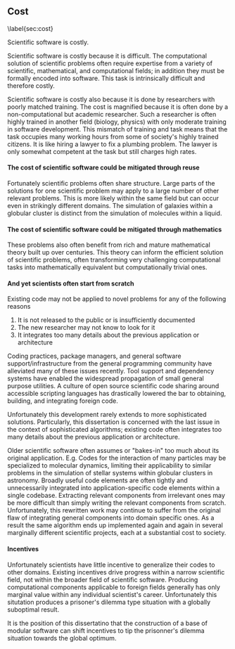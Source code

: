 
Cost
----

\label{sec:cost}

Scientific software is costly.  

Scientific software is costly because it is difficult. The computational solution of scientific problems often require expertise from a variety of scientific, mathematical, and computational fields; in addition they must be formally encoded into software.  This task is intrinsically difficult and therefore costly.  

Scientific software is costly also because it is done by researchers with poorly matched training.  The cost is magnified because it is often done by a non-computational but academic researcher.  Such a researcher is often highly trained in another field (biology, physics) with only moderate training in software development.  This mismatch of training and task means that the task occupies many working hours from some of society's highly trained citizens.  It is like hiring a lawyer to fix a plumbing problem.  The lawyer is only somewhat competent at the task but still charges high rates.


#### The cost of scientific software could be mitigated through reuse

Fortunately scientific problems often share structure.  Large parts of the solutions for one scientific problem may apply to a large number of other relevant problems.  This is more likely within the same field but can occur even in strikingly different domains.  The simulation of galaxies within a globular cluster is distinct from the simulation of molecules within a liquid.

#### The cost of scientific software could be mitigated through mathematics

These problems also often benefit from rich and mature mathematical theory built up over centuries.  This theory can inform the efficient solution of scientific problems, often transforming very challenging computational tasks into mathematically equivalent but computationally trivial ones.

#### And yet scientists often start from scratch

Existing code may not be applied to novel problems for any of the following reasons

1.  It is not released to the public or is insufficiently documented
2.  The new researcher may not know to look for it
3.  It integrates too many details about the previous application or architecture

Coding practices, package managers, and general software support/infrastructure from the general programming community have alleviated many of these issues recently.  Tool support and dependency systems have enabled the widespread propagation of small general purpose utilities.  A culture of open source scientific code sharing around accessible scripting languages has drastically lowered the bar to obtaining, building, and integrating foreign code.

Unfortunately this development rarely extends to more sophisticated solutions.  Particularly, this dissertation is concerned with the last issue in the context of sophisticated algorithms; existing code often integrates too many details about the previous application or architecture.

Older scientific software often assumes or "bakes-in" too much about its original application.  E.g. Codes for the interaction of many particles may be specialized to molecular dynamics, limiting their applicability to similar problems in the simulation of stellar systems within globular clusters in astronomy.  Broadly useful code elements are often tightly and unnecessarily integrated into application-specific code elements within a single codebase.  Extracting relevant components from irrelevant ones may be more difficult than simply writing the relevant components from scratch.  Unfortunately, this rewritten work may continue to suffer from the original flaw of integrating general components into domain specific ones.  As a result the same algorithm ends up implemented again and again in several marginally different scientific projects, each at a substantial cost to society.

#### Incentives 

Unfortunately scientists have little incentive to generalize their codes to other domains.  Existing incentives drive progress within a narrow scientific field, not within the broader field of scientific software.  Producing computational components applicable to foreign fields generally has only marginal value within any individual scientist's career.  Unfortunately this situtation produces a prisoner's dilemma type situation with a globally suboptimal result.

It is the position of this dissertatino that the construction of a base of modular software can shift incentives to tip the prisonner's dilemma situation towards the global optimum.
